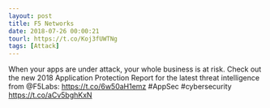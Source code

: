 ```yaml
---
layout: post
title: F5 Networks
date: 2018-07-26 00:00:21
tourl: https://t.co/Koj3fUWTNg
tags: [Attack]
---
```

When your apps are under attack, your whole business is at risk. Check out the new 2018 Application Protection Report for the latest threat intelligence from @F5Labs: https://t.co/6w50aH1emz #AppSec #cybersecurity https://t.co/aCv5bghKxN